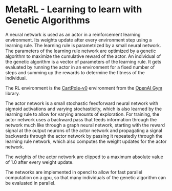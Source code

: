 # MetaRL - Learning to learn with Genetic Algorithms

A neural network is used as an actor in a reinforcement learning environment. 
Its weights update after every environment step using a learning rule.
The learning rule is parametrized by a small neural network.
The parameters of the learning rule network are optimized by a genetic algorithm to maximize the cumulative reward of the actor. 
An individual of the genetic algorithm is a vector of parameters of the learning rule.
It gets evaluated by running the actor in an environment for a fixed number of steps and summing up the rewards to determine the fitness of the individual.

The RL environment is the [CartPole-v0](https://gym.openai.com/envs/CartPole-v0/) environment from the [OpenAI Gym](https://gym.openai.com/) library.

The actor network is a small stochastic feedforward neural network with sigmoid activations and varying stochasticity, which is also learned by the learning rule to allow for varying amounts of exploration.
For training, the actor network uses a backward pass that feeds information through the network much like through a graph neural network, starting with the reward signal at the output neurons of the actor network and propagating a signal backwards through the actor network by passing it repeatedly through the learning rule network, which also computes the weight updates for the actor network.

The weights of the actor network are clipped to a maximum absolute value of 1.0 after every weight update.

The networks are implemented in opencl to allow for fast parallel computation on a gpu, so that many individuals of the genetic algorithm can be evaluated in parallel.